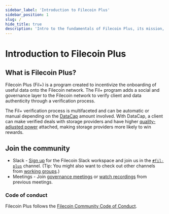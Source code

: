 ```yaml
---
sidebar_label: 'Introduction to Filecoin Plus'
sidebar_position: 1
slug: /
hide_title: true
description: 'Intro to the fundamentals of Filecoin Plus, its mission, and ways to participate.'
---
```


# Introduction to Filecoin Plus

## What is Filecoin Plus?

Filecoin Plus (Fil+) is a program created to incentivize the onboarding of useful data onto the Filecoin network. The Fil+ program adds a social and governance layer to the Filecoin network to verify client and data authenticity through a verification process.

The Fil+ verification process is multifaceted and can be automatic or manual depending on the [DataCap](reference/glossary#datacap) amount involved. With DataCap, a client can make verified deals with storage providers and have higher [quality-adjusted power](reference/glossary#quality-adjusted-power-qap) attached, making storage providers more likely to win rewards.

## Join the community

- Slack - [Sign up](https://filecoin.io/slack) for the Filecoin Slack workspace and join us in the [`#fil-plus`](https://filecoinproject.slack.com/archives/C01DLAPKDGX) channel. (Tip: You might also want to check out other channels from [working groups](governance/working-groups).)
- Meetings - Join [governance meetings](governance/overview#meetings) or [watch recordings](https://www.youtube.com/playlist?list=PL_0VrY55uV1-cwaAU8lcChONxYQ_Bj9hx) from previous meetings.

### Code of conduct

Filecoin Plus follows the [Filecoin Community Code of Conduct](https://github.com/filecoin-project/community/blob/master/CODE_OF_CONDUCT.md).
